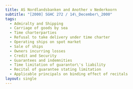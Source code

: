 ```yaml
---
title: AS Nordlandsbanken and Another v Nederkoorn
subtitle: "[2000] SGHC 272 / 14\_December\_2000"
tags:
  - Admiralty and Shipping
  - Carriage of goods by sea
  - Time charterparties
  - Refusal to take delivery under time charter
  - Operating ships on spot market
  - Sale of ships
  - Owners incurring losses
  - Credit and Security
  - Guarantees and indemnities
  - Time limitation of guarantor\'s liability
  - Recital of guarantee stating limitation
  - Applicable principals on binding effect of recitals
layout: single
---
```


